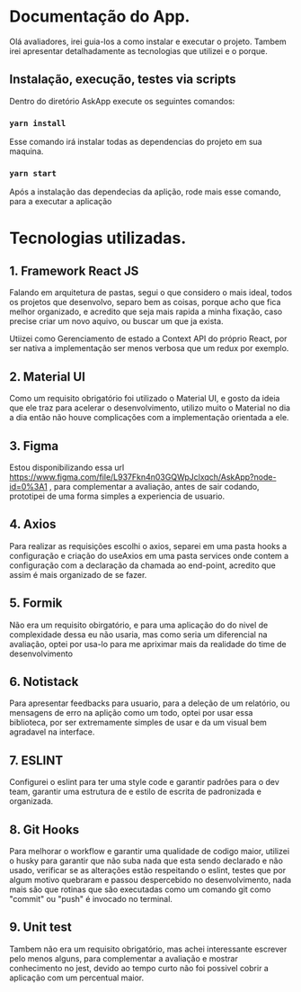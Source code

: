 # Documentação do App.

Olá avaliadores, irei guia-los a como instalar e executar o projeto.
Tambem irei apresentar detalhadamente as tecnologias que utilizei e o porque.

## Instalação, execução, testes via scripts

Dentro do diretório AskApp execute os seguintes comandos:

### `yarn install`

Esse comando irá instalar todas as dependencias do projeto em sua maquina.

### `yarn start`

Após a instalação das dependecias da aplição, rode mais esse comando, para a executar a aplicação

# Tecnologias utilizadas.

## 1. Framework React JS

Falando em arquitetura de pastas, segui o que considero o mais ideal, todos os projetos que desenvolvo, separo bem as coisas, porque acho que fica melhor organizado, e acredito que seja mais rapida a minha fixação, caso precise criar um novo aquivo, ou buscar um que ja exista.

Utiizei como Gerenciamento de estado a Context API do próprio React, por ser nativa a implementação ser menos verbosa que um redux por exemplo.

## 2. Material UI
Como um requisito obrigatório foi utilizado o Material UI, e gosto da ideia que ele traz para acelerar o desenvolvimento, utilizo muito o Material no dia a dia então não houve complicações com a implementação orientada a ele.

## 3. Figma
Estou disponibilizando essa url https://www.figma.com/file/L937Fkn4n03GQWpJclxqch/AskApp?node-id=0%3A1 , para complementar a avaliação, antes de sair codando, prototipei de uma forma simples a experiencia de usuario.

## 4. Axios

Para realizar as requisições escolhi o axios, separei em uma pasta hooks a configuração e criação do useAxios em uma pasta services onde contem a configuração com a declaração da chamada ao end-point, acredito que assim é mais organizado de se fazer.

## 5. Formik

Não era um requisito obirgatório, e para uma aplicação do do nivel de complexidade dessa eu não usaria, mas como seria um diferencial na avaliação, optei por usa-lo para me apriximar mais da realidade do time de desenvolvimento
## 6. Notistack

Para apresentar feedbacks para usuario, para a deleção de um relatório, ou mensagens de erro na aplição como um todo, optei por usar essa biblioteca, por ser extremamente simples de usar e da um visual bem agradavel na interface.

## 7. ESLINT

Configurei o eslint para ter uma style code e garantir padrões para o dev team, garantir uma estrutura de e estilo de escrita de padronizada e organizada.
## 8. Git Hooks

Para melhorar o workflow e garantir uma qualidade de codigo maior, utilizei o husky para garantir que não suba nada que esta sendo declarado e não usado, verificar se as alterações estão respeitando o eslint, testes que por algum motivo quebraram e passou despercebido no desenvolvimento, nada mais são que rotinas que são executadas como um comando git como "commit" ou "push" é invocado no terminal.
## 9. Unit test
Tambem não era um requisito obrigatório, mas achei interessante escrever pelo menos alguns, para complementar a avaliação e mostrar conhecimento no jest, devido ao tempo curto não foi possivel cobrir a aplicação com um percentual maior.
